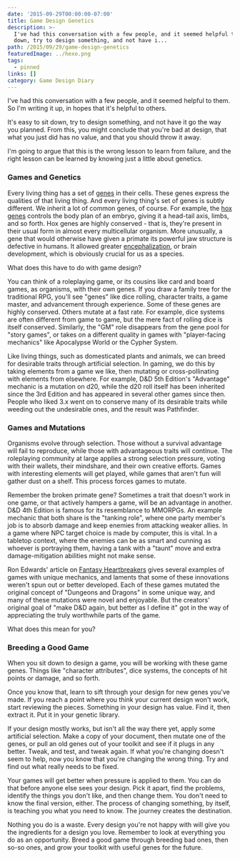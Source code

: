 ```yaml
---
date: '2015-09-29T00:00:00-07:00'
title: Game Design Genetics
description: >-
  I've had this conversation with a few people, and it seemed helpful to them. So I'm writing it up, in hopes that it's helpful to others. It's easy to sit
  down, try to design something, and not have i...
path: /2015/09/29/game-design-genetics
featuredImage: ../hexo.png
tags:
  - pinned
links: []
category: Game Design Diary
---
```


I've had this conversation with a few people, and it seemed helpful to them.
So I'm writing it up, in hopes that it's helpful to others.

It's easy to sit down, try to design something, and not have it go the way
you planned. From this, you might conclude that you're bad at design,
that what you just did has no value, and that you should throw it away.

I'm going to argue that this is the wrong lesson to learn from failure,
and the right lesson can be learned by knowing just a little about genetics.

<!-- more -->

### Games and Genetics

Every living thing has a set of
[genes](https://en.wikipedia.org/wiki/Introduction_to_genetics) in their cells.
These genes express the qualities of that living thing.
And every living thing's set of genes is subtly different.
We inherit a lot of common genes, of course.
For example, the [hox genes](https://en.wikipedia.org/wiki/Hox_gene)
controls the body plan of an embryo, giving it a head-tail axis, limbs,
and so forth.
Hox genes are highly conserved - that is, they're present in their
usual form in almost every multicellular organism.
More unusually, a gene that would otherwise have given
a primate its powerful jaw structure is defective in humans.
It allowed greater
[encephalization](https://en.wikipedia.org/wiki/Encephalization),
or brain development, which is obviously crucial for us as a species.

What does this have to do with game design?

You can think of a roleplaying game, or its cousins like card and board games,
as organisms, with their own genes. If you draw a family tree for the
traditional RPG, you'll see "genes" like dice rolling, character traits,
a game master, and advancement through experience.
Some of these genes are highly conserved.
Others mutate at a fast rate. For example, dice systems are often different
from game to game, but the mere fact of rolling dice is itself conserved.
Similarly, the "GM" role disappears from the gene pool for "story games",
or takes on a different quality in games with "player-facing mechanics"
like Apocalypse World or the Cypher System.

Like living things, such as domesticated plants and animals,
we can breed for desirable traits through artificial selection.
In gaming, we do this by taking elements from a game we like,
then mutating or cross-pollinating with elements from elsewhere.
For example, D&D 5th Edition's "Advantage" mechanic is a mutation on d20,
while the d20 roll itself has been inherited since the 3rd Edition
and has appeared in several other games since then.
People who liked 3.x went on to conserve many of its desirable traits
while weeding out the undesirable ones, and the result was Pathfinder.

### Games and Mutations

Organisms evolve through selection. Those without a survival advantage
will fail to reproduce, while those with advantageous traits will continue.
The roleplaying community at large applies a strong selection pressure,
voting with their wallets, their mindshare, and their own creative efforts.
Games with interesting elements will get played,
while games that aren't fun will gather dust on a shelf.
This process forces games to mutate.

Remember the broken primate gene?
Sometimes a trait that doesn't work in one game, or that actively hampers
a game, will be an advantage in another.
D&D 4th Edition is famous for its resemblance to MMORPGs.
An example mechanic that both share is the "tanking role",
where one party member's job is to absorb damage and keep enemies
from attacking weaker allies.
In a game where NPC target choice is made by computer, this is vital.
In a tabletop context, where the enemies can be as smart and cunning
as whoever is portraying them, having a tank with a "taunt" move
and extra damage-mitigation abilities might not make sense.

Ron Edwards' article on [Fantasy Heartbreakers](http://www.indie-rpgs.com/articles/9/)
gives several examples of games with unique mechanics,
and laments that some of these innovations weren't spun out or better developed.
Each of these games mutated the original concept of "Dungeons and Dragons"
in some unique way, and many of these mutations were novel and enjoyable.
But the creators' original goal of "make D&D again, but better as I define it"
got in the way of appreciating the truly worthwhile parts of the game.

What does this mean for you?

### Breeding a Good Game

When you sit down to design a game, you will be working with these game genes.
Things like "character attributes", dice systems, the concepts of hit points or damage, and so forth.

Once you know that, learn to sift through your design for new genes you've made.
If you reach a point where you think your current design won't work, start reviewing the pieces.
Something in your design has value. Find it, then extract it.
Put it in your genetic library.

If your design mostly works, but isn't all the way there yet,
apply some artificial selection.
Make a copy of your document, then mutate one of the genes,
or pull an old genes out of your toolkit and see if it plugs
in any better.
Tweak, and test, and tweak again.
If what you're changing doesn't seem to help, now you know that you're
changing the wrong thing. Try and find out what really needs to be fixed.

Your games will get better when pressure is applied to them.
You can do that before anyone else sees your design.
Pick it apart, find the problems, identify the things you don't like,
and then change them.
You don't need to know the final version, either.
The process of changing something, by itself, is teaching you what you need
to know. The journey creates the destination.

Nothing you do is a waste.
Every design you're not happy with will give you the ingredients
for a design you love.
Remember to look at everything you do as an opportunity.
Breed a good game through breeding bad ones, then so-so ones,
and grow your toolkit with useful genes for the future.
